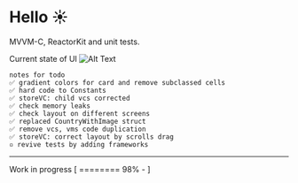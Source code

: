 #  Hello ☀️ 
MVVM-C, ReactorKit and unit tests.

Current state of UI
![Alt Text](https://i.imgur.com/tGNndIt.gif)

	notes for todo
	✅ gradient colors for card and remove subclassed cells
	✅ hard code to Constants
	✅ storeVC: child vcs corrected
	✅ check memory leaks
	✅ check layout on different screens
	✅ replaced CountryWithImage struct
	✅ remove vcs, vms code duplication
	✅ storeVC: correct layout by scrolls drag
	▫️ revive tests by adding frameworks

***
Work in progress
[ ======== 98% - ]